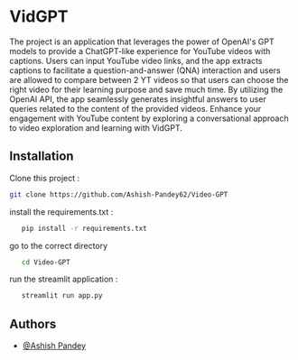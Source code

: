 
# VidGPT 

The project is an application that leverages the power of OpenAI's GPT models to provide a ChatGPT-like experience for YouTube videos with captions. Users can input YouTube video links, and the app extracts captions to facilitate a question-and-answer (QNA) interaction and users are allowed to compare between 2 YT videos so that users can choose the right video for their learning purpose and save much time. By utilizing the OpenAI API, the app seamlessly generates insightful answers to user queries related to the content of the provided videos. Enhance your engagement with YouTube content by exploring a conversational approach to video exploration and learning with VidGPT.



## Installation

Clone this project : 

```bash
git clone https://github.com/Ashish-Pandey62/Video-GPT
```

install the requirements.txt :
```bash
   pip install -r requirements.txt 
```
go to the correct directory 
```bash
   cd Video-GPT 
```
run the streamlit application :
```bash
   streamlit run app.py 
```
## Authors

- [@Ashish Pandey](https://github.com/Ashish-Pandey62)

